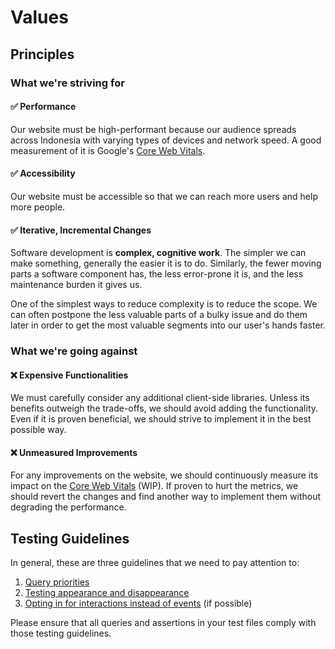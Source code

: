 # Values

## Principles

### What we're striving for

#### ✅ Performance

Our website must be high-performant because our audience spreads across
Indonesia with varying types of devices and network speed. A good measurement of
it is Google's [Core Web Vitals](https://web.dev/vitals/).

#### ✅ Accessibility

Our website must be accessible so that we can reach more users and help more
people.

#### ✅ Iterative, Incremental Changes

Software development is **complex, cognitive work**. The simpler we can make
something, generally the easier it is to do. Similarly, the fewer moving parts a
software component has, the less error-prone it is, and the less maintenance
burden it gives us.

One of the simplest ways to reduce complexity is to reduce the scope. We can
often postpone the less valuable parts of a bulky issue and do them later in
order to get the most valuable segments into our user's hands faster.

### What we're going against

#### ❌ Expensive Functionalities

We must carefully consider any additional client-side libraries. Unless its
benefits outweigh the trade-offs, we should avoid adding the functionality. Even
if it is proven beneficial, we should strive to implement it in the best
possible way.

#### ❌ Unmeasured Improvements

For any improvements on the website, we should continuously measure its impact
on the [Core Web Vitals](https://web.dev/vitals/) (WIP). If proven to hurt the
metrics, we should revert the changes and find another way to implement them
without degrading the performance.

## Testing Guidelines

In general, these are three guidelines that we need to pay attention to:

1. [Query priorities](https://testing-library.com/docs/queries/about#priority)
2. [Testing appearance and disappearance](https://testing-library.com/docs/guide-disappearance/)
3. [Opting in for interactions instead of events](https://testing-library.com/docs/guide-events/#interactions-vs-events)
   (if possible)

Please ensure that all queries and assertions in your test files comply with
those testing guidelines.
